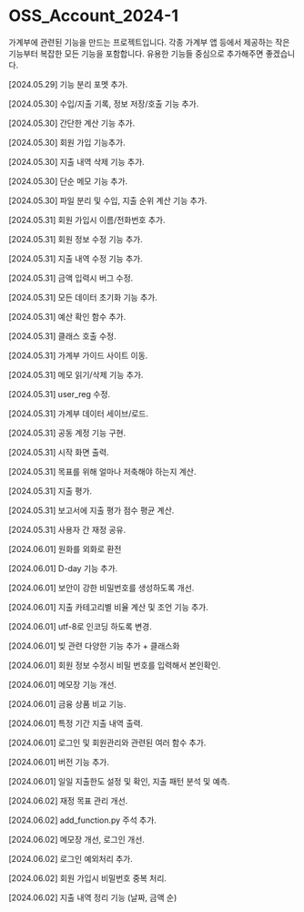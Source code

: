 # OSS_Account_2024-1

가계부에 관련된 기능을 만드는 프로젝트입니다. 각종 가계부 앱 등에서 제공하는 작은 기능부터 복잡한 모든 기능을 포함합니다.
유용한 기능들 중심으로 추가해주면 좋겠습니다.

[2024.05.29] 기능 분리 포멧 추가.

[2024.05.30] 수입/지출 기록, 정보 저장/호출 기능 추가.

[2024.05.30] 간단한 계산 기능 추가.

[2024.05.30] 회원 가입 기능추가.

[2024.05.30] 지출 내역 삭제 기능 추가.

[2024.05.30] 단순 메모 기능 추가.

[2024.05.30] 파일 분리 및 수입, 지출 순위 계산 기능 추가.

[2024.05.31] 회원 가입시 이름/전화번호 추가.

[2024.05.31] 회원 정보 수정 기능 추가.

[2024.05.31] 지출 내역 수정 기능 추가.

[2024.05.31] 금액 입력시 버그 수정.

[2024.05.31] 모든 데이터 초기화 기능 추가.

[2024.05.31] 예산 확인 함수 추가.

[2024.05.31] 클래스 호출 수정.

[2024.05.31] 가계부 가이드 사이트 이동.

[2024.05.31] 메모 읽기/삭제 기능 추가.

[2024.05.31] user_reg 수정.

[2024.05.31] 가계부 데이터 세이브/로드.

[2024.05.31] 공동 계정 기능 구현.

[2024.05.31] 시작 화면 출력.

[2024.05.31] 목표를 위해 얼마나 저축해야 하는지 계산.

[2024.05.31] 지출 평가.

[2024.05.31] 보고서에 지출 평가 점수 평균 계산.

[2024.05.31] 사용자 간 재정 공유.

[2024.06.01] 원화를 외화로 환전

[2024.06.01] D-day 기능 추가.

[2024.06.01] 보안이 강한 비밀번호를 생성하도록 개선.

[2024.06.01] 지출 카테고리별 비율 계산 및 조언 기능 추가.

[2024.06.01] utf-8로 인코딩 하도록 변경.

[2024.06.01] 빚 관련 다양한 기능 추가 + 클래스화

[2024.06.01] 회원 정보 수정시 비밀 번호를 입력해서 본인확인.

[2024.06.01] 메모장 기능 개선.

[2024.06.01] 금융 상품 비교 기능.

[2024.06.01] 특정 기간 지출 내역 출력.

[2024.06.01] 로그인 및 회원관리와 관련된 여러 함수 추가.

[2024.06.01] 버전 기능 추가.

[2024.06.01] 일일 지출한도 설정 및 확인, 지출 패턴 분석 및 예측.

[2024.06.02] 재정 목표 관리 개선.

[2024.06.02] add_function.py 주석 추가.

[2024.06.02] 메모장 개선, 로그인 개선.

[2024.06.02] 로그인 예외처리 추가.

[2024.06.02] 회원 가입시 비밀번호 중복 처리.

[2024.06.02] 지출 내역 정리 기능 (날짜, 금액 순)
